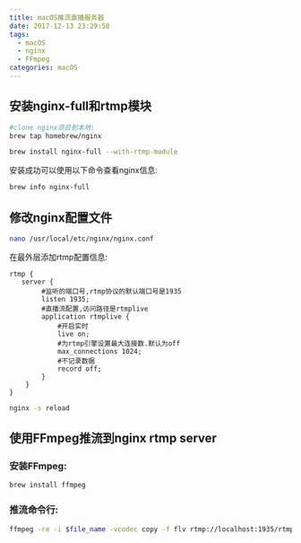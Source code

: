 ```yaml
---
title: macOS推流直播服务器
date: 2017-12-13 23:29:58
tags:
  - macOS
  - nginx
  - FFmpeg
categories: macOS
---
```


## 安装nginx-full和rtmp模块

```bash
#clone nginx项目到本地:
brew tap homebrew/nginx

brew install nginx-full --with-rtmp-module
```

安装成功可以使用以下命令查看nginx信息:
```bash
brew info nginx-full
```
<!-- more -->

## 修改nginx配置文件

```bash
nano /usr/local/etc/nginx/nginx.conf
```
在最外层添加rtmp配置信息:
```
rtmp {
   server {
        #监听的端口号,rtmp协议的默认端口号是1935
        listen 1935;
        #直播流配置,访问路径是rtmplive
        application rtmplive {
            #开启实时
            live on;
            #为rtmp引擎设置最大连接数.默认为off
            max_connections 1024;
            #不记录数据
            record off;
        }
    }
}
```
```bash
nginx -s reload
```

## 使用FFmpeg推流到nginx rtmp server
### 安装FFmpeg:
```bash
brew install ffmpeg
```

### 推流命令行:
```bash
ffmpeg -re -i $file_name -vcodec copy -f flv rtmp://localhost:1935/rtmplive/room
```
